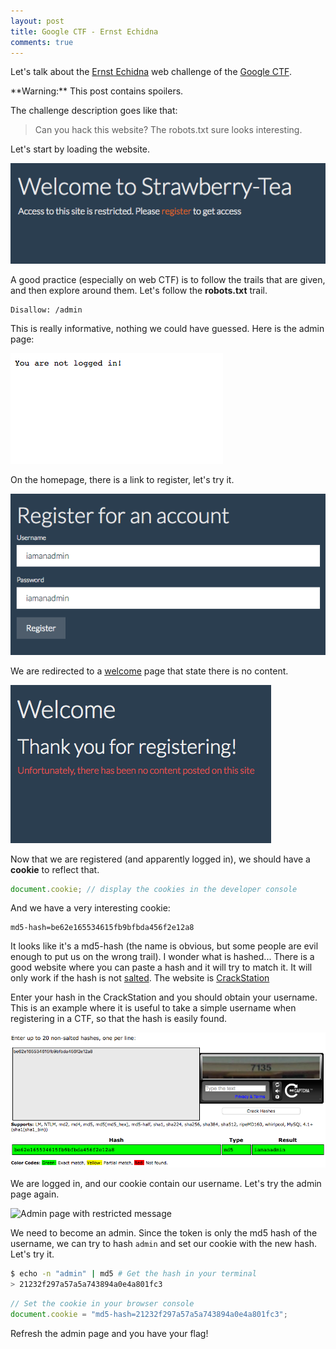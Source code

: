 ```yaml
---
layout: post
title: Google CTF - Ernst Echidna
comments: true
---
```


Let's talk about the [Ernst Echidna](https://ernst-echidna.ctfcompetition.com/) web challenge of the [Google CTF](https://capturetheflag.withgoogle.com).

<div class="danger" markdown="1">
  **Warning:** This post contains spoilers.
</div>

The challenge description goes like that:

>Can you hack this website? The robots.txt sure looks interesting.

Let's start by loading the website.

![Ernst Echidna homepage](/public/img/2016/05/04/Google-CTF-Ernst-Echidna/homepage.png)

A good practice (especially on web CTF) is to follow the trails that are given, and then explore around them. Let's follow the **robots.txt** trail.

```
Disallow: /admin
```

This is really informative, nothing we could have guessed. Here is the admin page:

![Blocked administration page](/public/img/2016/05/04/Google-CTF-Ernst-Echidna/admin-not-logged-in.png)

On the homepage, there is a link to register, let's try it.

![Register page with username and password](/public/img/2016/05/04/Google-CTF-Ernst-Echidna/register-form.png)

We are redirected to a [welcome](https://ernst-echidna.ctfcompetition.com/welcome) page that state there is no content.

![Welcome page](/public/img/2016/05/04/Google-CTF-Ernst-Echidna/register-confirmation.png)

Now that we are registered (and apparently logged in), we should have a **cookie** to reflect that.

``` js
document.cookie; // display the cookies in the developer console
```

And we have a very interesting cookie:

```
md5-hash=be62e165534615fb9bfbda456f2e12a8
```

It looks like it's a md5-hash (the name is obvious, but some people are evil enough to put us on the wrong trail). I wonder what is hashed... There is a good website where you can paste a hash and it will try to match it. It will only work if the hash is not [salted](https://en.wikipedia.org/wiki/Salt_(cryptography)). The website is [CrackStation](https://crackstation.net/)

Enter your hash in the CrackStation and you should obtain your username. This is an example where it is useful to take a simple username when registering in a CTF, so that the hash is easily found.

![CrackStation website with the hash and the username found](/public/img/2016/05/04/Google-CTF-Ernst-Echidna/crackstation.png)

We are logged in, and our cookie contain our username. Let's try the admin page again.

![Admin page with restricted message](/public/img/2016/05/04/Google-CTF/Ernst-Echidna/admin-restricted.png)

We need to become an admin. Since the token is only the md5 hash of the username, we can try to hash `admin` and set our cookie with the new hash. Let's try it.

``` bash
$ echo -n "admin" | md5 # Get the hash in your terminal
> 21232f297a57a5a743894a0e4a801fc3
```

``` js
// Set the cookie in your browser console
document.cookie = "md5-hash=21232f297a57a5a743894a0e4a801fc3";
```

Refresh the admin page and you have your flag!
